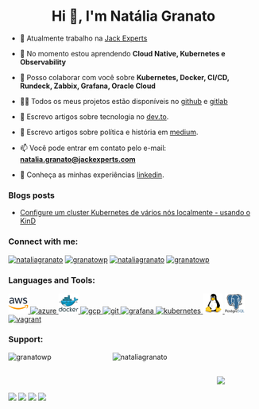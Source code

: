 <h1 align="center">Hi 👋, I'm Natália Granato</h1>


- 🔭 Atualmente trabalho na [Jack Experts](https://jackexperts.com)

- 🌱 No momento estou aprendendo **Cloud Native, Kubernetes e Observability**

- 👯 Posso colaborar com você sobre **Kubernetes, Docker, CI/CD, Rundeck, Zabbix, Grafana, Oracle Cloud**

- 👨‍💻 Todos os meus projetos estão disponíveis no [github](https://github.com/nataliagranato) e [gitlab](https://gitlab.com/nataliagranato)

- 📝 Escrevo artigos sobre tecnologia no [dev.to](https://dev.to/nataliagranato).

- 📝 Escrevo artigos sobre política e história em [medium](https://medium.com/@nataliagranato).

- 📫 Você pode entrar em contato pelo e-mail: **natalia.granato@jackexperts.com**

- 📄 Conheça as minhas experiências [linkedin](https://www.linkedin.com/in/nataliagranato).

### Blogs posts
<!-- BLOG-POST-LIST:START -->
- [Configure um cluster Kubernetes de vários nós localmente - usando o KinD](https://dev.to/nataliagranato/configure-um-cluster-kubernetes-de-varios-nos-localmente-usando-o-kind-1l70)

<!-- BLOG-POST-LIST:END -->

<h3 align="left">Connect with me:</h3>
<p align="left">
<a href="https://dev.to/nataliagranato" target="blank"><img align="center" src="https://raw.githubusercontent.com/rahuldkjain/github-profile-readme-generator/master/src/images/icons/Social/devto.svg" alt="nataliagranato" height="30" width="40" /></a>
<a href="https://twitter.com/granatowp" target="blank"><img align="center" src="https://raw.githubusercontent.com/rahuldkjain/github-profile-readme-generator/master/src/images/icons/Social/twitter.svg" alt="granatowp" height="30" width="40" /></a>
<a href="https://linkedin.com/in/nataliagranato" target="blank"><img align="center" src="https://raw.githubusercontent.com/rahuldkjain/github-profile-readme-generator/master/src/images/icons/Social/linked-in-alt.svg" alt="nataliagranato" height="30" width="40" /></a>
<a href="https://instagram.com/granatowp" target="blank"><img align="center" src="https://raw.githubusercontent.com/rahuldkjain/github-profile-readme-generator/master/src/images/icons/Social/instagram.svg" alt="granatowp" height="30" width="40" /></a>
</p>

<h3 align="left">Languages and Tools:</h3>
<p align="left"> <a href="https://aws.amazon.com" target="_blank" rel="noreferrer"> <img src="https://raw.githubusercontent.com/devicons/devicon/master/icons/amazonwebservices/amazonwebservices-original-wordmark.svg" alt="aws" width="40" height="40"/> </a> <a href="https://azure.microsoft.com/en-in/" target="_blank" rel="noreferrer"> <img src="https://www.vectorlogo.zone/logos/microsoft_azure/microsoft_azure-icon.svg" alt="azure" width="40" height="40"/> </a> <a href="https://www.docker.com/" target="_blank" rel="noreferrer"> <img src="https://raw.githubusercontent.com/devicons/devicon/master/icons/docker/docker-original-wordmark.svg" alt="docker" width="40" height="40"/> </a> <a href="https://cloud.google.com" target="_blank" rel="noreferrer"> <img src="https://www.vectorlogo.zone/logos/google_cloud/google_cloud-icon.svg" alt="gcp" width="40" height="40"/> </a> <a href="https://git-scm.com/" target="_blank" rel="noreferrer"> <img src="https://www.vectorlogo.zone/logos/git-scm/git-scm-icon.svg" alt="git" width="40" height="40"/> </a> <a href="https://grafana.com" target="_blank" rel="noreferrer"> <img src="https://www.vectorlogo.zone/logos/grafana/grafana-icon.svg" alt="grafana" width="40" height="40"/> </a> <a href="https://kubernetes.io" target="_blank" rel="noreferrer"> <img src="https://www.vectorlogo.zone/logos/kubernetes/kubernetes-icon.svg" alt="kubernetes" width="40" height="40"/> </a> <a href="https://www.linux.org/" target="_blank" rel="noreferrer"> <img src="https://raw.githubusercontent.com/devicons/devicon/master/icons/linux/linux-original.svg" alt="linux" width="40" height="40"/> </a> <a href="https://www.postgresql.org" target="_blank" rel="noreferrer"> <img src="https://raw.githubusercontent.com/devicons/devicon/master/icons/postgresql/postgresql-original-wordmark.svg" alt="postgresql" width="40" height="40"/> </a> <a href="https://www.vagrantup.com/" target="_blank" rel="noreferrer"> <img src="https://www.vectorlogo.zone/logos/vagrantup/vagrantup-icon.svg" alt="vagrant" width="40" height="40"/> </a> </p>

<h3 align="left">Support:</h3>
<p><a href="https://www.buymeacoffee.com/nataliagranato"> <img align="left" src="https://cdn.buymeacoffee.com/buttons/v2/default-yellow.png" height="50" width="210" alt="granatowp" /></a><a href="https://ko-fi.com/nataliagranato"> <img align="left" src="https://cdn.ko-fi.com/cdn/kofi3.png?v=3" height="50" width="210" alt="nataliagranato" /></a></p><br><br>



![](http://github-profile-summary-cards.vercel.app/api/cards/profile-details?username=nataliagranato&theme=github_dark)

![](http://github-profile-summary-cards.vercel.app/api/cards/repos-per-language?username=nataliagranato&theme=github_dark) ![](http://github-profile-summary-cards.vercel.app/api/cards/most-commit-language?username=nataliagranato&theme=github_dark) ![](http://github-profile-summary-cards.vercel.app/api/cards/stats?username=nataliagranato&theme=github_dark) ![](http://github-profile-summary-cards.vercel.app/api/cards/productive-time?username=nataliagranato&theme=github_dark&utcOffset=8)


